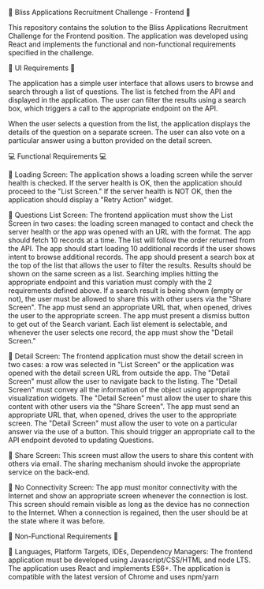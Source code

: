 🚀 Bliss Applications Recruitment Challenge - Frontend 🚀

This repository contains the solution to the Bliss Applications Recruitment Challenge for the Frontend position. The application was developed using React and implements the functional and non-functional requirements specified in the challenge.

🎨 UI Requirements 🎨

The application has a simple user interface that allows users to browse and search through a list of questions. The list is fetched from the API and displayed in the application. The user can filter the results using a search box, which triggers a call to the appropriate endpoint on the API.

When the user selects a question from the list, the application displays the details of the question on a separate screen. The user can also vote on a particular answer using a button provided on the detail screen.

💻 Functional Requirements 💻

🔹 Loading Screen:
The application shows a loading screen while the server health is checked. If the server health is OK, then the application should proceed to the "List Screen." If the server health is NOT OK, then the application should display a "Retry Action" widget.

🔹 Questions List Screen:
The frontend application must show the List Screen in two cases: the loading screen managed to contact and check the server health or the app was opened with an URL with the format. The app should fetch 10 records at a time. The list will follow the order returned from the API. The app should start loading 10 additional records if the user shows intent to browse additional records. The app should present a search box at the top of the list that allows the user to filter the results. Results should be shown on the same screen as a list. Searching implies hitting the appropriate endpoint and this variation must comply with the 2 requirements defined above. If a search result is being shown (empty or not), the user must be allowed to share this with other users via the "Share Screen". The app must send an appropriate URL that, when opened, drives the user to the appropriate screen. The app must present a dismiss button to get out of the Search variant. Each list element is selectable, and whenever the user selects one record, the app must show the "Detail Screen."

🔹 Detail Screen:
The frontend application must show the detail screen in two cases: a row was selected in "List Screen" or the application was opened with the detail screen URL from outside the app. The "Detail Screen" must allow the user to navigate back to the listing. The "Detail Screen" must convey all the information of the object using appropriate visualization widgets. The "Detail Screen" must allow the user to share this content with other users via the "Share Screen". The app must send an appropriate URL that, when opened, drives the user to the appropriate screen. The "Detail Screen" must allow the user to vote on a particular answer via the use of a button. This should trigger an appropriate call to the API endpoint devoted to updating Questions.

🔹 Share Screen:
This screen must allow the users to share this content with others via email. The sharing mechanism should invoke the appropriate service on the back-end.

🔹 No Connectivity Screen:
The app must monitor connectivity with the Internet and show an appropriate screen whenever the connection is lost. This screen should remain visible as long as the device has no connection to the Internet. When a connection is regained, then the user should be at the state where it was before.

🚧 Non-Functional Requirements 🚧

🔸 Languages, Platform Targets, IDEs, Dependency Managers:
The frontend application must be developed using Javascript/CSS/HTML and node LTS. The application uses React and implements ES6+. The application is compatible with the latest version of Chrome and uses npm/yarn
